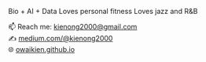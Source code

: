 Bio + AI + Data
Loves personal fitness 
Loves jazz and R&B 

📫 Reach me: kienong2000@gmail.com<br />
✍️ [medium.com/@kienong2000](medium.com/@kienong2000)<br />
🌐 [owaikien.github.io](owaikien.github.io)

<!---
owaikien/owaikien is a ✨ special ✨ repository because its `README.md` (this file) appears on your GitHub profile.
You can click the Preview link to take a look at your changes.
--->
